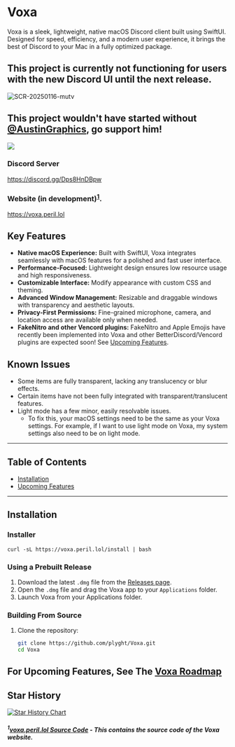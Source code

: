 # Voxa

Voxa is a sleek, lightweight, native macOS Discord client built using SwiftUI. Designed for speed, efficiency, and a modern user experience, it brings the best of Discord to your Mac in a fully optimized package.

## This project is currently not functioning for users with the new Discord UI until the next release.

![SCR-20250116-mutv](https://github.com/user-attachments/assets/68c662e9-368b-4e9d-9d8a-ffde4e1b6c06)

## This project wouldn't have started without [@AustinGraphics](https://github.com/AustinGraphics), go support him!

![](https://img.shields.io/github/downloads/plyght/voxa/total?style=social&logoColor=000000)

### Discord Server

https://discord.gg/Dps8HnDBpw

### Website (in development)<sup><a href="#1source-code-repository---this-contains-the-source-code-and-related-documentation-for-the-project">1</a></sup>.

https://voxa.peril.lol

## Key Features

- **Native macOS Experience:** Built with SwiftUI, Voxa integrates seamlessly with macOS features for a polished and fast user interface.
- **Performance-Focused:** Lightweight design ensures low resource usage and high responsiveness.
- **Customizable Interface:** Modify appearance with custom CSS and theming.
- **Advanced Window Management:** Resizable and draggable windows with transparency and aesthetic layouts.
- **Privacy-First Permissions:** Fine-grained microphone, camera, and location access are available only when needed.
- **FakeNitro and other Vencord plugins:** FakeNitro and Apple Emojis have recently been implemented into Voxa and other BetterDiscord/Vencord plugins are expected soon! See [Upcoming Features](#upcoming-features).

## Known Issues

- Some items are fully transparent, lacking any translucency or blur effects.
- Certain items have not been fully integrated with transparent/translucent features.
- Light mode has a few minor, easily resolvable issues.
  - To fix this, your macOS settings need to be the same as your Voxa settings. For example, if I want to use light mode on Voxa, my system settings also need to be on light mode.

---

## Table of Contents

- [Installation](#installation)
- [Upcoming Features](#upcoming-features)

---

## Installation

### Installer
```shell
curl -sL https://voxa.peril.lol/install | bash
```

### Using a Prebuilt Release

1. Download the latest `.dmg` file from the [Releases page](https://github.com/plyght/voxa/releases).
2. Open the `.dmg` file and drag the Voxa app to your `Applications` folder.
3. Launch Voxa from your Applications folder.

### Building From Source

1. Clone the repository:
    ```bash
    git clone https://github.com/plyght/Voxa.git
    cd Voxa
    ```

## For Upcoming Features, See The [Voxa Roadmap](https://github.com/users/plyght/projects/3)


## Star History

<a href="https://star-history.com/#voxa-org/voxa&Timeline">
 <picture>
   <source media="(prefers-color-scheme: dark)" srcset="https://api.star-history.com/svg?repos=voxa-org/voxa&type=Timeline&theme=dark" />
   <source media="(prefers-color-scheme: light)" srcset="https://api.star-history.com/svg?repos=voxa-org/voxa&type=Timeline" />
   <img alt="Star History Chart" src="https://api.star-history.com/svg?repos=voxa-org/voxa&type=Timeline" />
 </picture>
</a>

##### <sup>1</sup>[voxa.peril.lol Source Code](https://github.com/plyght/voxa.peril.lol) - This contains the source code of the Voxa website.
